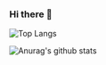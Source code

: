 ### Hi there 👋
![Top Langs](https://github-readme-stats.vercel.app/api/top-langs/?username=ZoltanMG&layout=compact)

![Anurag's github stats](https://github-readme-stats.vercel.app/api?username=ZoltanMG&show_icons=true&theme=react)


<!--
[![ReadMe Card](https://github-readme-stats.vercel.app/api/pin/?username=ZoltanMG&repo=printf)](https://github.com/ZoltanMG/printf)

https://github.com/anuraghazra/github-readme-stats pagina de stats 
-->
